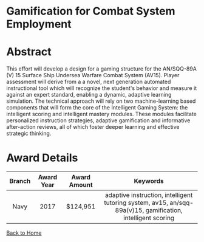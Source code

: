 
Gamification for Combat System Employment
=========================================

# Abstract


This effort will develop a design for a gaming structure for the AN/SQQ-89A (V) 15 Surface Ship Undersea Warfare Combat System (AV15). Player assessment will derive from a a novel, next generation automated instructional tool which will recognize the student's behavior and measure it against an expert standard, enabling a dynamic, adaptive learning simulation. The technical approach will rely on two machine-learning based components that will form the core of the Intelligent Gaming System: the intelligent scoring and intelligent mastery modules. These modules facilitate personalized instruction strategies, adaptive gamification and informative after-action reviews, all of which foster deeper learning and effective strategic thinking.  

# Award Details

|Branch|Award Year|Award Amount|Keywords|
| :---: | :---: | :---: | :---: |
|Navy|2017|$124,951|adaptive instruction, intelligent tutoring system, av15, an/sqq-89a(v)15, gamification, intelligent scoring|
  
  


[Back to Home](https://github.com/chrischow/dod_sbir_awards/Reports/DJ/#1939)